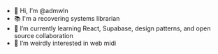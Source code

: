 - 👋 Hi, I’m @admwln
- 📚 I'm a recovering systems librarian
- 🌱 I’m currently learning React, Supabase, design patterns, and open source collaboration
- 👀 I’m weirdly interested in web midi
